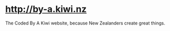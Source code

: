 http://by-a.kiwi.nz
===============

The Coded By A Kiwi website, because New Zealanders create great things.
